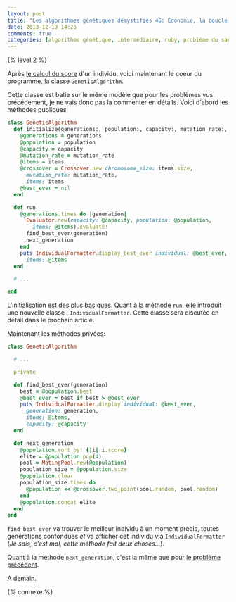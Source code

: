```yaml
---
layout: post
title: "Les algorithmes génétiques démystifiés 46: Économie, la boucle principale"
date: 2013-12-19 14:26
comments: true
categories: [algorithme génétique, intermédiaire, ruby, problème du sac à dos, économie, investissement]
---
```


{% level 2 %}

Après [le calcul du score](http://lkdjiin.github.io/blog/2013/12/16/les-algorithmes-genetiques-demystifies-45-economie-calcul-du-score/)
d'un individu, voici maintenant le coeur du programme, la classe
`GeneticAlgorithm`.

<!-- more -->

Cette classe est batie sur le même modèle que pour les problèmes vus
précédement, je ne vais donc pas la commenter en détails. Voici d'abord
les méthodes publiques:

``` ruby
class GeneticAlgorithm
  def initialize(generations:, population:, capacity:, mutation_rate:, items:)
    @generations = generations
    @population = population
    @capacity = capacity
    @mutation_rate = mutation_rate
    @items = items
    @crossover = Crossover.new chromosome_size: items.size,
      mutation_rate: mutation_rate,
      items: items
    @best_ever = nil
  end

  def run
    @generations.times do |generation|
      Evaluator.new(capacity: @capacity, population: @population,
        items: @items).evaluate!
      find_best_ever(generation)
      next_generation
    end
    puts IndividualFormatter.display_best_ever individual: @best_ever,
      items: @items
  end

  # ...

end
```

L'initialisation est des plus basiques. Quant à la méthode `run`, elle
introduit une nouvelle classe : `IndividualFormatter`. Cette classe sera
discutée en détail dans le prochain article.

Maintenant les méthodes privées:

``` ruby
class GeneticAlgorithm

  # ...

  private

  def find_best_ever(generation)
    best = @population.best
    @best_ever = best if best > @best_ever
    puts IndividualFormatter.display individual: @best_ever,
      generation: generation,
      items: @items,
      capacity: @capacity
  end

  def next_generation
    @population.sort_by! {|i| i.score}
    elite = @population.pop(4)
    pool = MatingPool.new(@population)
    population_size = @population.size
    @population.clear
    population_size.times do
      @population << @crossover.two_point(pool.random, pool.random)
    end
    @population.concat elite
  end
end
```

`find_best_ever` va trouver le meilleur individu à un moment précis, toutes
générations confondues *et* va afficher cet individu via `IndividualFormatter`
(*Je sais, c'est mal, cette méthode fait deux choses…*).

Quant à la méthode `next_generation`, c'est la même que pour
[le problème précédent](http://lkdjiin.github.io/blog/2013/11/16/les-algorithmes-genetiques-39-resolution-du-sac-a-dos/).

<script id='fb33k8u'>(function(i){var f,s=document.getElementById(i);f=document.createElement('iframe');f.src='//api.flattr.com/button/view/?uid=lkdjiin&url='+encodeURIComponent(document.URL);f.title='Flattr';f.height=62;f.width=55;f.style.borderWidth=0;s.parentNode.insertBefore(f,s);})('fb33k8u');</script>

À demain.

{% connexe %}

